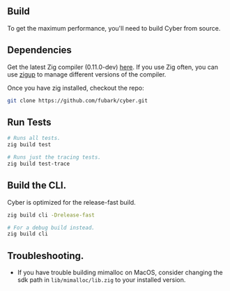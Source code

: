 ## Build
To get the maximum performance, you'll need to build Cyber from source.

## Dependencies
Get the latest Zig compiler (0.11.0-dev) [here](https://ziglang.org/download/).
If you use Zig often, you can use [zigup](https://github.com/marler8997/zigup) to manage different versions of the compiler.

Once you have zig installed, checkout the repo:
```sh
git clone https://github.com/fubark/cyber.git
```

## Run Tests
```sh
# Runs all tests.
zig build test

# Runs just the tracing tests.
zig build test-trace
```

## Build the CLI.
Cyber is optimized for the release-fast build.
```sh
zig build cli -Drelease-fast

# For a debug build instead.
zig build cli
```

## Troubleshooting.
- If you have trouble building mimalloc on MacOS, consider changing the sdk path in `lib/mimalloc/lib.zig` to your installed version.
